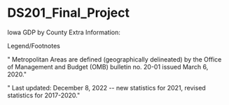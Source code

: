 # DS201_Final_Project

Iowa GDP by County Extra Information:

Legend/Footnotes

"  Metropolitan Areas are defined (geographically delineated) by the Office of Management and Budget (OMB) bulletin no. 20-01 issued March 6, 2020."

"  Last updated: December 8, 2022 -- new statistics for 2021, revised statistics for 2017-2020."
